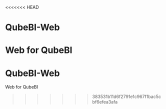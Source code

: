 <<<<<<< HEAD
# QubeBI-Web

Web for QubeBI
=======
# QubeBI-Web
Web for QubeBI
>>>>>>> 383531b11d6f2791e1c967f1bac5cbf6efea3afa
